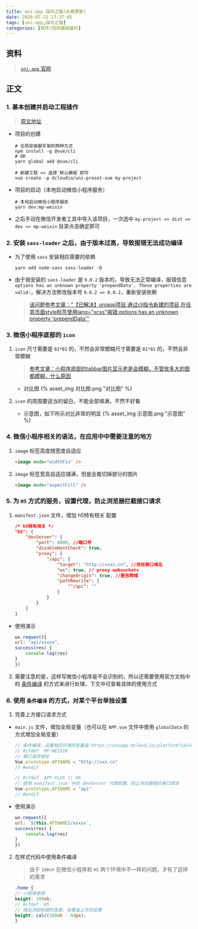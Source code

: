 ```yaml
---
title: uni-app 踩坑之路(长期更新)
date: 2020-07-21 17:37:05
tags: [uni-app,踩坑之路]
categories: [软件/包的基础操作]
---
```

## 资料
>[`uni-app` 官网](https://uniapp.dcloud.net.cn/)

## 正文

<!-- more -->

### 1.  基本创建并启动工程操作
>[原文地址](https://uniapp.dcloud.net.cn/quickstart?id=_2-%e9%80%9a%e8%bf%87vue-cli%e5%91%bd%e4%bb%a4%e8%a1%8c)
-  项目的创建
    ```shell
    # 全局安装脚手架的两种方式
    npm install -g @vue/cli
    # OR
    yarn global add @vue/cli

    # 新建工程 => 选择`默认模板`即可
    vue create -p dcloudio/uni-preset-vue my-project
    ```
-  项目的启动（本地启动微信小程序服务）
    ```shell
    # 本地启动微信小程序服务
    yarn dev:mp-weixin
    ```
-  之后手动在微信开发者工具中导入该项目，一次选中 `my-project => dist => dev => mp-weixin` 目录点击确定即可

### 2.  安装 `sass-loader` 之后，由于版本过高，导致报错无法成功编译
-  为了使用 `sass` 安装相应需要的依赖
    ```shell
    yarn add node-sass sass-loader -D
    ```
-  由于我安装的 `sass-loader` 是 `9.0.2` 版本的，导致无法正常编译，报错信息 `options has an unknown property 'prependData'. These properties are valid:`，解决方法修改版本号 `9.0.2 => 8.0.2`，重新安装依赖
    >[该问题参考文章："【已解决】uniapp项目,通过cli指令新建的项目,在任意页面style标签使用lang="scss"报错:options has an unknown property 'prependData'"](https://ask.dcloud.net.cn/question/101104)

### 3.  微信小程序底部的 `icon` 

1.   `icon` 尺寸需要是 `81*81` 的，不然会非常模糊尺寸需要是 `81*81` 的，不然会非常模糊
        >[参考文章：小程序底部的tabbar图片显示老是会模糊，不管放多大的图都模糊，什么原因](https://segmentfault.com/q/1010000009630810/a-1020000009630903)
        -  对比图
        {% asset_img 对比图.png "对比图" %}

2.   `icon` 的周围要适当的留白，不能全部填满，不然不好看
        -  示意图，如下所示对比非常的明显
        {% asset_img 示意图.png "示意图" %}

### 4.  微信小程序相关的语法，在应用中中需要注意的地方

1.  `image` 标签高度随宽度自适应
    ```html
    <image mode="widthFix" />
    ```

2.  `image` 标签宽高自适应铺满，但是会裁切掉部分的图片
    ```html
    <image mode="aspectFill" />
    ```

### 5.  为 `H5` 方式的服务，设置代理，防止浏览器拦截接口请求

1.  `manifest.json` 文件，增加 h5特有相关 配置
    ```json
	/* h5特有相关 */
	"h5": {
		"devServer": {
			"port": 8000, //端口号
			"disableHostCheck": true,
			"proxy": {
				"/api": {
					"target": "http://xxxx.cn", //目标接口域名
					"ws": true, // proxy websockets
					"changeOrigin": true, //是否跨域
					"pathRewrite": {
						"^/api": ""
					}
				}
			}
		}
	}
    ```
-  使用演示
    ```javascript
    wx.request({
    url: "api/xxxxx",
    success(res) {
        console.log(res)
    }
    })
    ```

2.  需要注意的是，这样写微信小程序是不会识别的，所以还需要使用官方文档中的 [条件编译](https://uniapp.dcloud.io/platform?id=%e6%9d%a1%e4%bb%b6%e7%bc%96%e8%af%91) 的方式来进行处理，下文中可查看具体的使用方式


### 6.  使用 `条件编译` 的方式，对某个平台单独设置

1.  完善上方接口请求方式
-  `main.js` 文件，增加全局变量（也可以在 `APP.vue` 文件中使用 `globalData` 的方式增加全局变量）
    ```javascript
    // 条件编译，设置相应环境的变量值 https://uniapp.dcloud.io/platform?id=%e6%9d%a1%e4%bb%b6%e7%bc%96%e8%af%91
    // #ifdef  MP-WEIXIN
    // 接口请求地址
    Vue.prototype.APINAME = "http://xxx.cn"
    // #endif

    // #ifdef  APP-PLUS || H5
    // 使用 manifest.json 中的 devServer 代理配置，防止浏览器阻拦接口请求
    Vue.prototype.APINAME = "api"
    // #endif
    ```
-  使用演示
    ```javascript
    wx.request({
    url: `${this.APINAME}/xxxxx`,
    success(res) {
        console.log(res)
    }
    })
    ```

2.  在样式代码中使用条件编译
    >由于 `100vh` 在微信小程序和 `H5` 两个环境中不一样的问题，才有了这样的需求
    
    ```scss
    .home {
    // 小程序使用
    height: 100vh;
    // #ifdef  H5
    // 减去顶部标题的高度，会覆盖上方的设置
    height: calc(100vh - 44px);
    }
    ```